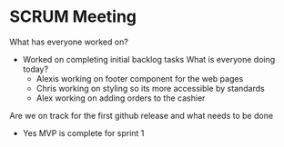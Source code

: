 # SCRUM Meeting

What has everyone worked on?
- Worked on completing initial backlog tasks
What is everyone doing today?
    - Alexis working on footer component for the web pages
    - Chris working on styling so its more accessible by standards
    - Alex working on adding orders to the cashier  

Are we on track for the first github release and what needs to be done
- Yes MVP is complete for sprint 1